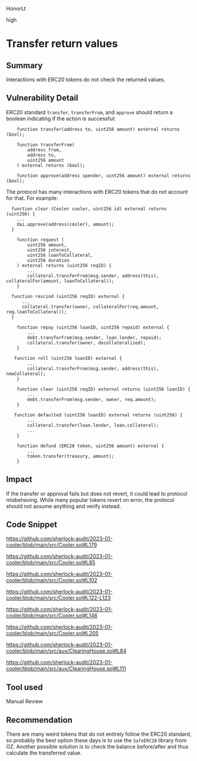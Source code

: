 HonorLt

high

# Transfer return values

## Summary
Interactions with ERC20 tokens do not check the returned values.

## Vulnerability Detail
ERC20 standard ```transfer```, ```transferFrom```, and ```approve``` should return a boolean indicating if the action is successful:
```solidity
    function transfer(address to, uint256 amount) external returns (bool);

    function transferFrom(
        address from,
        address to,
        uint256 amount
    ) external returns (bool);

    function approve(address spender, uint256 amount) external returns (bool);
```

The protocol has many interactions with ERC20 tokens that do not account for that. For example:
```solidity
  function clear (Cooler cooler, uint256 id) external returns (uint256) {
    ...
    dai.approve(address(cooler), amount);
  }
```
```solidity
    function request (
        uint256 amount,
        uint256 interest,
        uint256 loanToCollateral,
        uint256 duration
    ) external returns (uint256 reqID) {
        ...
        collateral.transferFrom(msg.sender, address(this), collateralFor(amount, loanToCollateral));
    }
```
```solidity
  function rescind (uint256 reqID) external {
      ...
      collateral.transfer(owner, collateralFor(req.amount, req.loanToCollateral));
  }
```
```solidity
    function repay (uint256 loanID, uint256 repaid) external {
        ...
        debt.transferFrom(msg.sender, loan.lender, repaid);
        collateral.transfer(owner, decollateralized);
    }
```
```solidity
   function roll (uint256 loanID) external {
        ...
        collateral.transferFrom(msg.sender, address(this), newCollateral);
    }
```
```solidity
    function clear (uint256 reqID) external returns (uint256 loanID) {
        ...
        debt.transferFrom(msg.sender, owner, req.amount);
    }
```
```solidity
   function defaulted (uint256 loanID) external returns (uint256) {
        ...
        collateral.transfer(loan.lender, loan.collateral);
        ...
    }
```
```solidity
    function defund (ERC20 token, uint256 amount) external {
        ...
        token.transfer(treasury, amount);
    }
```

## Impact
If the transfer or approval fails but does not revert, it could lead to protocol misbehaving. While many popular tokens revert on error, the protocol should not assume anything and verify instead.

## Code Snippet

https://github.com/sherlock-audit/2023-01-cooler/blob/main/src/Cooler.sol#L179

https://github.com/sherlock-audit/2023-01-cooler/blob/main/src/Cooler.sol#L85

https://github.com/sherlock-audit/2023-01-cooler/blob/main/src/Cooler.sol#L102

https://github.com/sherlock-audit/2023-01-cooler/blob/main/src/Cooler.sol#L122-L123

https://github.com/sherlock-audit/2023-01-cooler/blob/main/src/Cooler.sol#L146

https://github.com/sherlock-audit/2023-01-cooler/blob/main/src/Cooler.sol#L205

https://github.com/sherlock-audit/2023-01-cooler/blob/main/src/aux/ClearingHouse.sol#L84

https://github.com/sherlock-audit/2023-01-cooler/blob/main/src/aux/ClearingHouse.sol#L111

## Tool used

Manual Review

## Recommendation
There are many weird tokens that do not entirely follow the ERC20 standard, so probably the best option these days is to use the ```SafeERC20``` library from OZ. Another possible solution is to check the balance before/after and thus calculate the transferred value.